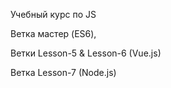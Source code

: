 Учебный курс по JS

Ветка мастер (ES6), 

Ветки Lesson-5 & Lesson-6 (Vue.js)

Ветка Lesson-7 (Node.js)
